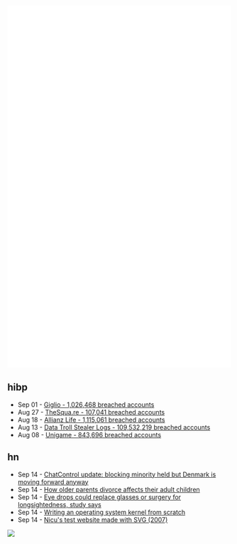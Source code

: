 ![Metrics](https://raw.githubusercontent.com/phixion/phixion/master/metrics.svg)

## hibp

<!--
for https://github.com/phixion/phixion/blob/main/.github/workflows/feeds.yml
-->
<!--START_SECTION:haveibeenpwnd-->
- Sep 01 - [Giglio - 1,026,468 breached accounts](https://haveibeenpwned.com/Breach/Giglio)
- Aug 27 - [TheSqua.re - 107,041 breached accounts](https://haveibeenpwned.com/Breach/TheSquare)
- Aug 18 - [Allianz Life - 1,115,061 breached accounts](https://haveibeenpwned.com/Breach/AllianzLife)
- Aug 13 - [Data Troll Stealer Logs - 109,532,219 breached accounts](https://haveibeenpwned.com/Breach/DataTrollStealerLogs)
- Aug 08 - [Unigame - 843,696 breached accounts](https://haveibeenpwned.com/Breach/Unigame)
<!--END_SECTION:haveibeenpwnd-->

## hn

<!--
for https://github.com/phixion/phixion/blob/main/.github/workflows/feeds.yml
-->
<!--START_SECTION:hn-->
- Sep 14 - [ChatControl update: blocking minority held but Denmark is moving forward anyway](https://disobey.net/@yawnbox/115203365485529363)
- Sep 14 - [How older parents divorce affects their adult children](https://www.bbc.com/future/article/20250912-how-grey-divorce-affects-adult-children)
- Sep 14 - [Eye drops could replace glasses or surgery for longsightedness, study says](https://www.theguardian.com/society/2025/sep/14/eye-drops-could-replace-glasses-surgery-longsighted-study)
- Sep 14 - [Writing an operating system kernel from scratch](https://popovicu.com/posts/writing-an-operating-system-kernel-from-scratch/)
- Sep 14 - [Nicu's test website made with SVG (2007)](https://svg.nicubunu.ro/)
<!--END_SECTION:hn-->

<!--
for https://yhype.me
-->
![](https://hit.yhype.me/github/profile?user_id=13013670)
